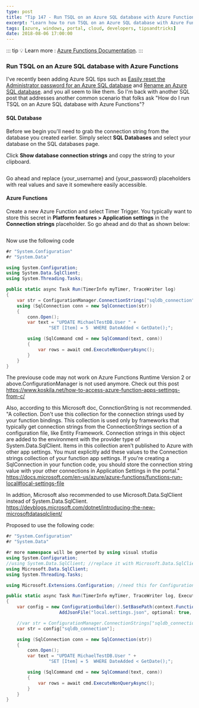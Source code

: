 ```yaml
---
type: post
title: "Tip 147 - Run TSQL on an Azure SQL database with Azure Functions"
excerpt: "Learn how to run TSQL on an Azure SQL database with Azure Functions"
tags: [azure, windows, portal, cloud, developers, tipsandtricks]
date: 2018-08-06 17:00:00
---
```


::: tip
:bulb: Learn more : [Azure Functions Documentation](https://docs.microsoft.com/azure/azure-functions/?WT.mc_id=docs-azuredevtips-azureappsdev).
:::

### Run TSQL on an Azure SQL database with Azure Functions

I've recently been adding Azure SQL tips such as [Easily reset the Administrator password for an Azure SQL database](https://microsoft.github.io/AzureTipsAndTricks/blog/tip145.html) and [Rename an Azure SQL database](https://microsoft.github.io/AzureTipsAndTricks/blog/tip146.html). and you all seem to like them. So I'm back with another SQL post that addresses another common scenario that folks ask "How do I run TSQL on an Azure SQL database with Azure Functions"?

#### SQL Database

Before we begin you'll need to grab the connection string from the database you created earlier. Simply select **SQL Databases** and select your database on the SQL databases page.

Click **Show database connection strings** and copy the string to your clipboard.

<img :src="$withBase('/files/azconstring1.png')">

Go ahead and replace {your_username} and {your_password} placeholders with real values and save it somewhere easily accessible.

#### Azure Functions

Create a new Azure Function and select Timer Trigger. You typically want to store this secret in **Platform features > Application settings** in the **Connection strings** placeholder. So go ahead and do that as shown below:

<img :src="$withBase('/files/azconstring2.png')">

Now use the following code

```csharp
#r "System.Configuration"
#r "System.Data"

using System.Configuration;
using System.Data.SqlClient;
using System.Threading.Tasks;

public static async Task Run(TimerInfo myTimer, TraceWriter log)
{
    var str = ConfigurationManager.ConnectionStrings["sqldb_connection"].ConnectionString;
    using (SqlConnection conn = new SqlConnection(str))
    {
        conn.Open();
        var text = "UPDATE MichaelTestDB.User " + 
                "SET [Item] = 5  WHERE DateAdded < GetDate();";

        using (SqlCommand cmd = new SqlCommand(text, conn))
        {
            var rows = await cmd.ExecuteNonQueryAsync();
        }
    }
}

```
The previouse code may not work on Azure Functions Runtime Version 2 or above.ConfigurationManager is not used anymore. Check out this post
https://www.koskila.net/how-to-access-azure-function-apps-settings-from-c/

Also, according to this Microsoft doc, ConnctionString is not recommended.
"A collection. Don't use this collection for the connection strings used by your function bindings. This collection is used only by frameworks that typically get connection strings from the ConnectionStrings section of a configuration file, like Entity Framework. Connection strings in this object are added to the environment with the provider type of System.Data.SqlClient. Items in this collection aren't published to Azure with other app settings. You must explicitly add these values to the Connection strings collection of your function app settings. If you're creating a SqlConnection in your function code, you should store the connection string value with your other connections in Application Settings in the portal."
https://docs.microsoft.com/en-us/azure/azure-functions/functions-run-local#local-settings-file

In addtion, Microsoft also recommended to use Microsoft.Data.SqlClient instead of System.Data.SqlClient.
https://devblogs.microsoft.com/dotnet/introducing-the-new-microsoftdatasqlclient/

Proposed to use the following code:
```csharp
#r "System.Configuration"
#r "System.Data"

#r more namespace will be generted by using visual studio
using System.Configuration;
//using System.Data.SqlClient; //replace it with Microsoft.Data.SqlClient;
using Microsoft.Data.SqlClient;
using System.Threading.Tasks;

using Microsoft.Extensions.Configuration; //need this for ConfigurationBuilder

public static async Task Run(TimerInfo myTimer, TraceWriter log, ExecutionContext context))
{
    var config = new ConfigurationBuilder().SetBasePath(context.FunctionAppDirectory).
                    AddJsonFile("local.settings.json", optional: true, reloadOnChange: true).AddEnvironmentVariables().Build();

    //var str = ConfigurationManager.ConnectionStrings["sqldb_connection"].ConnectionString;
    var str = config["sqldb_connection"];

    using (SqlConnection conn = new SqlConnection(str))
    {
        conn.Open();
        var text = "UPDATE MichaelTestDB.User " + 
                "SET [Item] = 5  WHERE DateAdded < GetDate();";

        using (SqlCommand cmd = new SqlCommand(text, conn))
        {
            var rows = await cmd.ExecuteNonQueryAsync();
        }
    }
}

```

